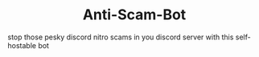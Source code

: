 <h1 align="center"> Anti-Scam-Bot </h1>
<p allign="senter"> stop those pesky discord nitro scams in you discord server with this self-hostable bot </p>
